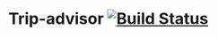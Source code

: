 # Trip-advisor  [![Build Status](https://travis-ci.org/Kaszuba-203900/trip-advisor.svg?branch=master)](https://travis-ci.org/Kaszuba-203900/trip-advisor)
